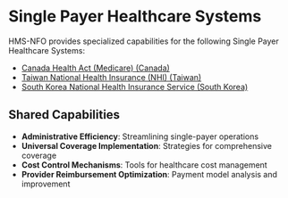# Single Payer Healthcare Systems

HMS-NFO provides specialized capabilities for the following Single Payer Healthcare Systems:

- [Canada Health Act (Medicare) (Canada)](../ca/index.md)
- [Taiwan National Health Insurance (NHI) (Taiwan)](../tw/index.md)
- [South Korea National Health Insurance Service (South Korea)](../kr/index.md)

## Shared Capabilities

- **Administrative Efficiency**: Streamlining single-payer operations
- **Universal Coverage Implementation**: Strategies for comprehensive coverage
- **Cost Control Mechanisms**: Tools for healthcare cost management
- **Provider Reimbursement Optimization**: Payment model analysis and improvement
